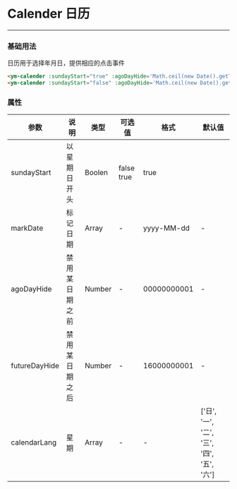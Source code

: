 # Calender 日历
----
### 基础用法
日历用于选择年月日，提供相应的点击事件
``` html
<ym-calender :sundayStart="true" :agoDayHide='Math.ceil(new Date().getTime() / 1000 - 86000)' :markDate="[ '2019-08-03' ]" :markDateMore="[ { date: '2019-08-06' } ]" :choseDay="choseDay"></ym-calender>
<ym-calender :sundayStart="false" :agoDayHide='Math.ceil(new Date().getTime() / 1000 - 86000)' :markDate="[ '2019-08-03' ]" :markDateMore="[ { date: '2019-08-06' } ]" :choseDay="choseDay"></ym-calender>
```

### 属性
| 参数      | 说明    | 类型      | 可选值       | 格式       | 默认值   |
|---------- |-------- |---------- |------------- |----------- |-------- |
| sundayStart     | 以星期日开头   | Boolen  | false true  | true |
| markDate     | 标记日期   | Array  | - | yyyy-MM-dd | - |
| agoDayHide     | 禁用某日期之前   | Number  | - | 00000000001 | - |
| futureDayHide     | 禁用某日期之后   | Number  | - | 16000000001 | - |
| calendarLang     | 星期   | Array  | - | - | ['日', '一', '二', '三', '四', '五', '六'] |